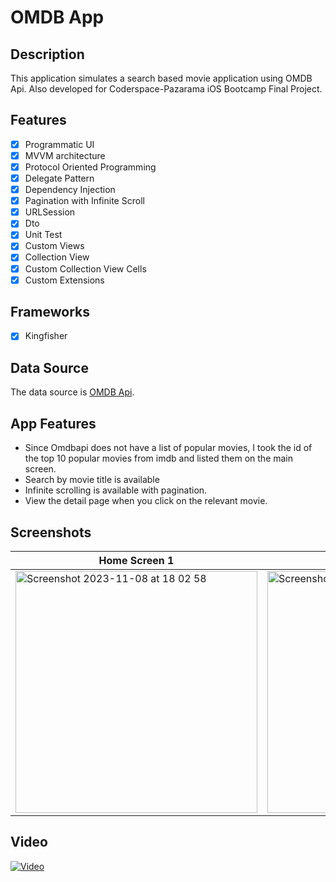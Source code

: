 # OMDB App

## Description

This application simulates a search based movie application using OMDB Api.
Also developed for Coderspace-Pazarama iOS Bootcamp Final Project.  

## Features

- [x] Programmatic UI
- [x] MVVM architecture
- [x] Protocol Oriented Programming
- [x] Delegate Pattern
- [x] Dependency Injection
- [x] Pagination with Infinite Scroll
- [x] URLSession
- [x] Dto
- [x] Unit Test
- [x] Custom Views
- [x] Collection View
- [x] Custom Collection View Cells
- [x] Custom Extensions

## Frameworks

- [x] Kingfisher

## Data Source

The data source is [OMDB Api](https://www.omdbapi.com/). 

## App Features
- Since Omdbapi does not have a list of popular movies, I took the id of the top 10 popular movies from imdb and listed them on the main screen.
- Search by movie title is available
- Infinite scrolling is available with pagination.
- View the detail page when you click on the relevant movie.


## Screenshots
| Home Screen 1| Home Screen 2| Home Screen 3| Home Screen 4| Home Screen 5| Detail Screen 1| Detail Screen 2|
|--|--|--|--|--|--|--|
|<img width="387" alt="Screenshot 2023-11-08 at 18 02 58" src="https://github.com/alicolak64/OmdbApp/assets/71923609/3c4ae2a2-3f6f-402d-9fef-d155be794de5"> |<img width="387" alt="Screenshot 2023-11-08 at 18 03 50" src="https://github.com/alicolak64/OmdbApp/assets/71923609/49b5351a-ebd0-416d-9004-1d7ac3c5c178">|<img width="387" alt="Screenshot 2023-11-08 at 18 04 44" src="https://github.com/alicolak64/OmdbApp/assets/71923609/d5abc802-34ed-47a0-8c2a-dd6cd0c46876">| <img width="387" alt="Screenshot 2023-11-08 at 18 04 05" src="https://github.com/alicolak64/OmdbApp/assets/71923609/739a7e8f-ec0c-4332-a80c-d4a33934bac1">|<img width="387" alt="Screenshot 2023-11-08 at 18 04 59" src="https://github.com/alicolak64/OmdbApp/assets/71923609/22067038-8212-47e5-a7f2-5e255efda627">|<img width="387" alt="Screenshot 2023-11-08 at 18 07 47" src="https://github.com/alicolak64/OmdbApp/assets/71923609/2ece64fc-c53b-4a3a-878b-b1d3068e4a64">|<img width="387" alt="Screenshot 2023-11-08 at 18 07 59" src="https://github.com/alicolak64/OmdbApp/assets/71923609/0b869ee6-5dca-41ca-bf3b-264eec1211be">


## Video

[![Video](https://img.youtube.com/vi/qB_-ap12hM8/maxresdefault.jpg)](https://www.youtube.com/watch?v=qB_-ap12hM8)
